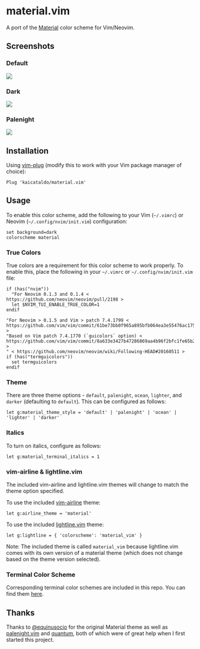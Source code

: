 # material.vim

A port of the [Material](https://github.com/equinusocio/vsc-material-theme) color scheme for Vim/Neovim.

## Screenshots

### Default

![](https://raw.githubusercontent.com/kaicataldo/material.vim/master/screenshots/material.png)

### Dark

![](https://raw.githubusercontent.com/kaicataldo/material.vim/master/screenshots/material-dark.png)

### Palenight

![](https://raw.githubusercontent.com/kaicataldo/material.vim/master/screenshots/material-palenight.png)

## Installation
Using [vim-plug](https://github.com/junegunn/vim-plug) (modify this to work with your Vim package manager of choice):

```vim
Plug 'kaicataldo/material.vim'
```

## Usage

To enable this color scheme, add the following to your Vim (`~/.vimrc`) or Neovim (`~/.config/nvim/init.vim`) configuration:

```vim
set background=dark
colorscheme material 
```

### True Colors

True colors are a requirement for this color scheme to work properly. To enable this, place the following in your `~/.vimrc` or `~/.config/nvim/init.vim` file:

```vim
if (has("nvim"))
  "For Neovim 0.1.3 and 0.1.4 < https://github.com/neovim/neovim/pull/2198 >
  let $NVIM_TUI_ENABLE_TRUE_COLOR=1
endif

"For Neovim > 0.1.5 and Vim > patch 7.4.1799 < https://github.com/vim/vim/commit/61be73bb0f965a895bfb064ea3e55476ac175162 >
"Based on Vim patch 7.4.1770 (`guicolors` option) < https://github.com/vim/vim/commit/8a633e3427b47286869aa4b96f2bfc1fe65b25cd >
" < https://github.com/neovim/neovim/wiki/Following-HEAD#20160511 >
if (has("termguicolors"))
  set termguicolors
endif
```

### Theme

There are three theme options - `default`, `palenight`, `ocean`, `lighter`, and `darker` (defaulting to `default`). This can be configured as follows:

```vim
let g:material_theme_style = 'default' | 'palenight' | 'ocean' | 'lighter' | 'darker'
```

### Italics

To turn on italics, configure as follows:

```vim
let g:material_terminal_italics = 1
```

### vim-airline & lightline.vim

The included vim-airline and lightline.vim themes will change to match the theme option specified.

To use the included [vim-airline](https://github.com/vim-airline/vim-airline) theme:

```vim
let g:airline_theme = 'material'
```

To use the included [lightline.vim](https://github.com/itchyny/lightline.vim) theme:

```vim
let g:lightline = { 'colorscheme': 'material_vim' }
```

Note: The included theme is called `material_vim` because lightline.vim comes with its own version of a material theme (which does not change based on the theme version selected).

### Terminal Color Scheme

Corresponding terminal color schemes are included in this repo. You can find them [here](https://github.com/kaicataldo/material.vim/tree/master/terminal-colors/).


## Thanks
Thanks to [@equinusocio](https://github.com/equinusocio) for the original Material theme as well as [palenight.vim](https://github.com/drewtempelmeyer/palenight.vim) and [quantum](https://github.com/tyrannicaltoucan/vim-quantum), both of which were of great help when I first started this project.
